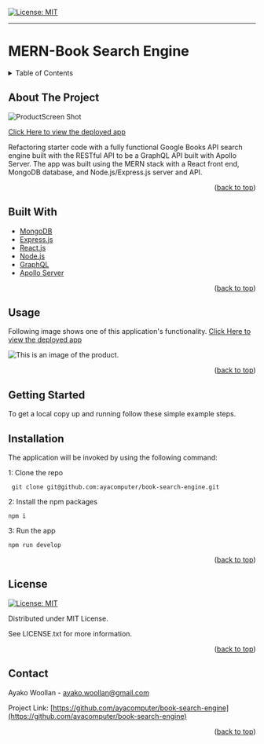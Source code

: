 
[![License: MIT](https://img.shields.io/badge/License-MIT-yellow.svg)](https://opensource.org/licenses/MIT)

---
  
# MERN-Book Search Engine
<details>
  
<summary>Table of Contents</summary>

  
<ol>
  
<li>
  
<a href="#about-the-project">About The Project</a></li>

  
<ul>
  
<li><a href="#built-with">Built With</a></li>

<li><a href="#usage">Usage</a></>
</ul>

</li>

<li>

<a href="#getting-started">Getting Started</a>

<ul>

<li><a href="#installation">Installation</a>

</ul>

</li>
<li><a href="#license">License</a></>
  
<li><a href="#contact">Contact</a></>
  
</ol>
  
</details>

 ## About The Project


 ![ProductScreen Shot](./client/public/assets/product.png)

 [Click Here to view the deployed app](https://ayacomputer-book-search-engine.herokuapp.com/)


Refactoring starter code with a fully functional Google Books API search engine built with the RESTful API to be a GraphQL API built with Apollo Server. The app was built using the MERN stack with a React front end, MongoDB database, and Node.js/Express.js server and API.

<p align = "right">(<a href="#top">back to top</a>)</>

 ## Built With
* [MongoDB](https://www.mongodb.com/) 
* [Express.js](https://expressjs.com/)
* [React.js](https://reactjs.org/)  
* [Node.js](https://nodejs.org/) 
* [GraphQL](https://graphql.org/)
* [Apollo Server](https://www.apollographql.com) 

<p align = "right"> (<a href="#top">back to top</a>)</>

## Usage

  Following image shows one of this application's functionality. 
  [Click Here to view the deployed app](https://ayacomputer-book-search-engine.herokuapp.com/)

![This is an image of the product.](./client/public/assets/product2.png)

<p align ="right">(<a href="#top">back to top</a>)</>

## Getting Started

To get a local copy up and running follow these simple example steps.

 ## Installation

 The application will be invoked by using the following command:

 1: Clone the repo
 ```
  git clone git@github.com:ayacomputer/book-search-engine.git
 ```
 2: Install the npm packages
 ```
 npm i
 ```
 3: Run the app
 ```
 npm run develop
 ```

<p align="right">(<a href="#top">back to top</a>)</>

## License

[![License: MIT](https://img.shields.io/badge/License-MIT-yellow.svg)](https://opensource.org/licenses/MIT)

Distributed under MIT License.

See LICENSE.txt for more information.

<p align ="right">(<a href="#top">back to top</a>)</>

 ## Contact

Ayako Woollan - ayako.woollan@gmail.com

Project Link: [https://github.com/ayacomputer/book-search-engine](https://github.com/ayacomputer/book-search-engine)

<p align="right">(<a href="#top">back to top</a>)</>
